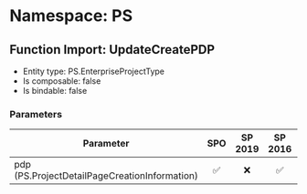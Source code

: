 # Namespace: PS

## Function Import: UpdateCreatePDP

- Entity type: PS.EnterpriseProjectType
- Is composable: false
- Is bindable: false

### Parameters

Parameter | SPO | SP 2019 | SP 2016 | SP 2013
----------|:---:|:-------:|:-------:|:-------
pdp (PS.ProjectDetailPageCreationInformation) | ✅ | ❌ | ✅ | ❌